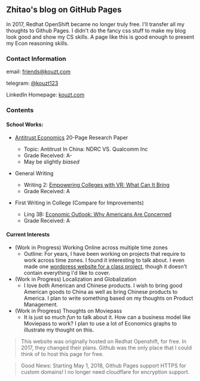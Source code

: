 ## Zhitao's blog on GitHub Pages

In 2017, Redhat OpenShift became no longer truly free. I'll transfer all my thoughts to Github Pages. I didn't do the fancy css stuff to make my blog look good and show my CS skills. A page like this is good enough to present my Econ reasoning skills.

### Contact Information

email: [friends@kouzt.com](mailto:friends@kouzt.com)

telegram: [@kouzt123](https://t.me/kouzt123)

LinkedIn Homepage: <a href="http://www.kouzt.com" target="_blank">kouzt.com</a>

### Contents

<h4>School Works:</h4>

- [Antitrust Economics](https://www.zhitaokou.com/AntitrustEconomicsZhitaoKou) 20-Page Research Paper
  - Topic: Antitrust In China: NDRC VS. Qualcomm Inc
  - Grade Received: A-
  - May be slightly *biased*


- General Writing
  - Writing 2: [Empowering Colleges with VR: What Can It Bring](https://www.zhitaokou.com/Writing2VR)
  - Grade Received: A
- First Writing in College (Compare for Improvements)
  - Ling 3B: [Economic Outlook: Why Americans Are Concerned](https://www.zhitaokou.com/Ling_2)
  - Grade Received: A

<h4>Current Interests</h4>

- (Work in Progress) Working Online across multiple time zones
  - Outline: For years, I have been working on projects that require to work across time zones. I found it interesting to talk about. I even made one <a href="https://workinglifeat.home.blog" target="_blank">wordpress website for a class project</a>, though it doesn't contain everything I'd like to cover.
- (Work in Progress) Localization and Globalization
  - I love *both* American and Chinese products. I wish to bring good American goods to China as well as bring Chinese products to America. I plan to write something based on my thoughts on Product Management.
- (Work in Progress) Thoughts on Moviepass
  - It is just so much *fun* to talk about it. How can a business model like Moviepass to work? I plan to use a lot of Economics graphs to illustrate my thought on this.




> This website was originally hosted on Redhat Openshift, for free. In 2017, they changed their plans. Github was the only place that I could think of to host this page for free.


> Good News: Starting May 1, 2018, Github Pages support HTTPS for custom domains! I no longer need cloudflare for encryption support.
